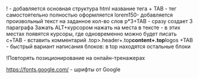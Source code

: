 ! - добавляется основная структура html
название тега + TAB - тег самостоятельно полностью оформляется
lorem150- добавляется произвольный текст на заданное кол-во слов
p\*3+TAB - сразу создает 3 параграфа
Зажать ALT+курсором нажать на места в тексте - в этих местах появятся курсоры, где одновременно можно будет писать
c+TAB - вставить комментарий
.top>.header+.top**content+.top**logos +TAB - быстрый вариант написания блоков: в top находятся остальные блоки

!Повторять позиционирование на онлайн-тренажерах

https://fonts.google.com/ - шрифты от Google